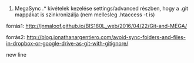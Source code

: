 1. MegaSync .* kivételek kezelése settings/advanced részben, hogy a .git mappákat is szinkronizálja (nem mellesleg .htaccess -t is)

forrás1: http://jnmaloof.github.io/BIS180L_web/2016/04/22/Git-and-MEGA/

forrás2: http://blog.jonathanargentiero.com/avoid-sync-folders-and-files-in-dropbox-or-google-drive-as-git-with-gitignore/

new line